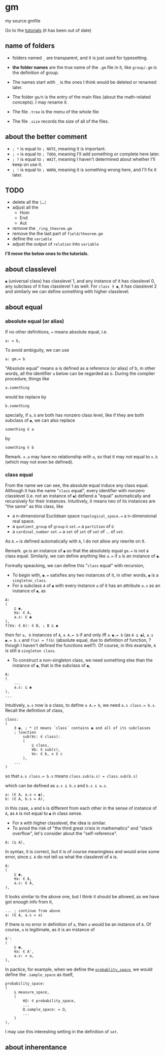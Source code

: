 # gm

my source gmfile

Go to the [tutorials](https://github.com/GiacomoZheng/gm/wiki) (it has been out of date)

## name of folders
* folders named `_` are transparent, and it is just used for typesetting.
<!-- * There should be no `.gm` file for it.  -->

* **the folder names** are the true name of the `.gm` file in it, like `group/.gm` is the definition of group.

* The names start with `_` is the ones I think would be deleted or renamed later.

* The folder `gm/h` is the entry of the main files (about the math-related concepts). I may rename it.

* The file `.tree` is the menu of the whole file

* The file `.size` records the size of all of the files.

## about the better comment
* `; *` is equal to `; NOTE`, meaning it is important.
* `; +` is equal to `; TODO`, meaning I'll add something or complete here later.
* `; ?` is equal to `; WAIT`, meaning I haven't determined about whether I'll keep on use it.
* `; !` is equal to `; WARN`, meaning it is something wrong here, and I'll fix it later.

## TODO
* delete all the `|…|`
* adjust all the
    - Hom
    - End
    - Aut
* remove the `_ring_theorem.gm`
* remove the the last part of `field/theorem.gm`
* define the `variable`
* adjust the output of `relation` into `variable` 

**I'll move the below ones to the tutorials.**

## about classlevel
`◉` (universal class) has classlevel 1, and any instance of it has classlevel 0, any subclass of it has classlevel 1 as well. For `class ∋ ◉`, it has classlevel 2 and similarly we can define something with higher classlevel.

## about equal

### absolute equal (or alias)
If no other definitions, `=` means absolute equal, i.e.
```gm
a: = b,
```
To avoid ambiguity, we can use
```gm
a: gm.= b
```
"Absolute equal" means a is defined as a reference (or alias) of b, in other words, all the identifier `a` below can be regarded as `b`. During the complier procedure, things like
```gm
a.something
```
would be replace by
```gm
b.something
```
specially, if `a`, `b` are both has nonzero class level, like if they are both subclass of `◉`, we can also replace
```gm
something ∈ a
```
by
```gm
something ∈ b
```
Remark. `x.a` may have no relationship with `a`, so that it may not equal to `x.b` (which may not even be defined).
### class equal
From the name we can see, the absolute equal induce any class equal. Although it has the name "`class` equal", every identifier with nonzero classlevel (i.e. not an instance of `◉`) defiend a "equal" automatically and recursively for their instances. Intuitively, it means two of its instances are "the same" as this class, like
* a n-dimensional Euclidean space `topological_space.=` a n-dimensional real space.
* a `quotient_group` of `group` `G` `set.=` a `partition` of `G`
* a `cardinal_number` `set.=` a `set` of `set` of `set` of ... of `set`.

As `A.=` is defined automatically with `A`, I do not allow any rewrite on it.

Remark. `gm` is an instance of `◉` so that the absolutely equal `gm.=` is not a class equal. Similarly, we can define anything like `a.=` if `a` is an instance of `◉`.  

Formally speacking, we can define this "`class` equal" with recursion,
* To begin with, `◉.=` satisfies any two instances of it, in other words, `◉` is a `singleton_class`.
* For a subclass `A` of `◉` with every instance `a` of it has an attribute `a.s` as an instance of `◉`, as
```gm
A:
(
    ⊆ ◉,
    ∀a: ∈ A,
    a.s: ∈ ◉
),
f(∀a: ∈ A): ∈ B, ; B ⊆ ◉
```
then for `a, b` instances of `A`, `a A.= b` if and only iff `a ◉.= b` (as `A ⊆ ◉`), `a.s ◉.= b.s` and `f(a) = f(b)` (absolute equal, due to definition of function, ?though I haven't defined the functions well?). Of course, in this example, `A` is still a `singleton class`.
<!-- + function -->
<!-- ? function -->
* To construct a non-singleton class, we need something else than the instance of `◉`, that is the subclass of `◉`,
```gm
A:
(
    ...
    a.s: ⊆ ◉
),
...
```
Intuitively, `a.s` now is a class, to define `a A.= b`, we need `a.s class.= b.s`. Recall the definition of class,
```gm
class:
(
	∋ ◉, ; * it means `class` contains ◉ and all of its subclasses
	; loaction
		sub(∀c: ∈ class):
		(
			⊆ class,
			∀b: ∈ sub(c),
			∀x: ∈ b, x ∈ c
		),
    ...
)
```
so that `a.s class.= b.s` means `class.sub(a.s) = class.sub(b.s)`


which can be defined as `a.s ⊆ b.s` and `b.s ⊆ a.s`. <!-- ? I may define it strictly later -->
```gm
a: (∈ A, a.s = ◉),
b: (∈ A, b.s = A),
```
in this case, `a` and `b` is different from each other in the sense of instance of `A`, as `A` is not equal to `◉` in class sense.
* For `A` with higher classlevel, the idea is similar.<!-- , there is always something simple as `◉` (for classlevel 2, it is `class`)  -->
* To aviod the risk of "the third great crisis in mathematics" and "stack overflow", let's consider about the "self-reference".
```gm
A: (⊆ A),
```
In syntax, it is correct, but it is of course meaningless and would arise some error, since  `⊆ A` do not tell us what the classlevel of `A` is.
```gm
A:
(
    ⊆ ◉,
    ∀a: ∈ A,
    a.s: ∈ A,
),
```
It looks similar to the above one, but I think it should be allowed, as we have got enough info from it,
```gm
... ; continue from above
a: (∈ A, a.s = a)
```
If there is no error in definition of `a`, then `a` would be an instance of `A`. Of course, `a` is legitimate, as it is an instance of
```gm
A':
(
    ⊆ ◉,
    ∀a: ∈ A',
    a.s: = a,
),
```
In pactice, for example, when we define the [`probablity_space`](h/_/ℝ/probability_space/.gm), we would define the `.sample_space` as itself,
```gm
probability_space:
(
	⊆ measure_space,
	(
		∀Ω: ∈ probability_space,
		...
		Ω.sample_space: = Ω,
		...
	)
),
```
I may use this interesting setting in the definition of `set`.

## about inherentance
<!-- set: ∈ structure,
group: ⊆ set,
; then automatically we have
group ∈ structure,
; in addition,
group.homomorphism ⊆ set.homomorphism
group.epimorphism ⊆ set.epimorphism
; and so on -->

<!-- ; ! what about ≌ or, in general, the other classlevel 0 attributes defined in struture?
; ! A fatal problem occurs, a subclass of a nonempty_class might be an empty_class
; ! also, the a subclass of a universal structure might not be a universal structure -->

